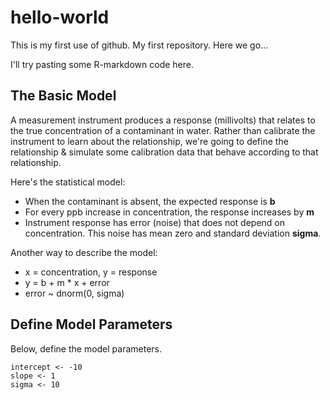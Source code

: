 # hello-world
This is my first use of github. My first repository. 
Here we go...

I'll try pasting some R-markdown code here.

## The Basic Model

A measurement instrument produces a response (millivolts) that relates to the true concentration of a contaminant in water. Rather than calibrate the instrument to learn about the relationship, we're going to define the relationship & simulate some calibration data that behave according to that relationship.

Here's the statistical model:

* When the contaminant is absent, the expected response is **b**
* For every ppb increase in concentration, the response increases by **m**
* Instrument response has error (noise) that does not depend on concentration. This noise has mean zero and standard deviation **sigma**.

Another way to describe the model:

* x = concentration, y = response
* y = b + m * x + error
* error ~ dnorm(0, sigma)

## Define Model Parameters

Below, define the model parameters. 

```{r}
intercept <- -10
slope <- 1
sigma <- 10
```


